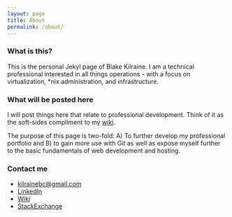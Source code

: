 ```yaml
---
layout: page
title: About
permalink: /about/
---
```


### What is this?

This is the personal Jekyl page of Blake Kilraine.  I am a technical professional interested in all things operations - with a focus on virtualization, *nix administration, and infrastructure.  

### What will be posted here

I will post things here that relate to professional development.  Think of it as the soft-sides compliment to my [wiki](https://wiki.kilraine.com). 

The purpose of this page is two-fold:  A) To further develop my professional portfolio and B) to gain more use with Git as well as expose myself further to the basic fundamentals of web development and hosting.

### Contact me

  * [kilrainebc@gmail.com](mailto:kilrainebc@gmail.com)
  * [LinkedIn](https://www.linkedin.com/in/blake-kilraine/)
  * [Wiki](https://wiki.kilraine.com)
  * [StackExchange](https://stackexchange.com/users/11917337/kilrainebc?tab=accounts)
